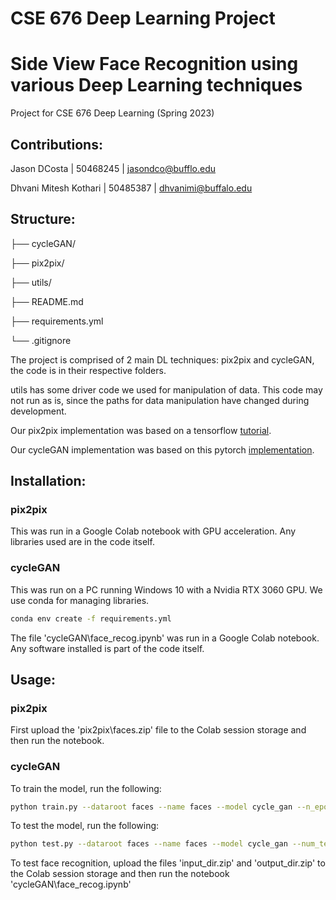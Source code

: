 # CSE 676 Deep Learning Project
# Side View Face Recognition using various Deep Learning techniques

Project for CSE 676 Deep Learning (Spring 2023)

## Contributions:

Jason DCosta | 50468245 | jasondco@bufflo.edu

Dhvani Mitesh Kothari | 50485387 | dhvanimi@buffalo.edu

## Structure:

├── cycleGAN/

├── pix2pix/

├── utils/

├── README.md

├── requirements.yml

└── .gitignore

The project is comprised of  2 main DL techniques: pix2pix and cycleGAN, the code is in their respective folders. 

utils has some driver code we used for manipulation of data. This code may not run as is, since the paths for data manipulation have changed during development.

Our pix2pix implementation was based on a tensorflow [tutorial](https://www.tensorflow.org/tutorials/generative/pix2pix).

Our cycleGAN implementation was based on this pytorch [implementation](https://github.com/junyanz/pytorch-CycleGAN-and-pix2pix).

## Installation:

### pix2pix

This was run in a Google Colab notebook with GPU acceleration. Any libraries used are in the code itself.

### cycleGAN

This was run on a PC running Windows 10 with a Nvidia RTX 3060 GPU. We use conda for managing libraries.

```bash
conda env create -f requirements.yml
```

The file 'cycleGAN\face_recog.ipynb' was run in a Google Colab notebook. Any software installed is part of the code itself.

## Usage:

### pix2pix

First upload the 'pix2pix\faces.zip' file to the Colab session storage and then run the notebook.

### cycleGAN


To train the model, run the following:
```bash
python train.py --dataroot faces --name faces --model cycle_gan --n_epochs 12 --n_epochs_decay 12
```

To test the model, run the following:
```bash
python test.py --dataroot faces --name faces --model cycle_gan --num_test 100
```

To test face recognition, upload the files 'input_dir.zip' and 'output_dir.zip' to the Colab session storage and then run the notebook 'cycleGAN\face_recog.ipynb'